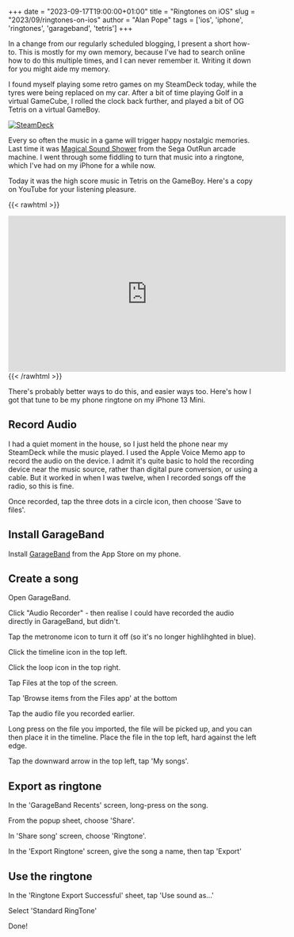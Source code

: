 +++
date = "2023-09-17T19:00:00+01:00"
title = "Ringtones on iOS"
slug = "2023/09/ringtones-on-ios"
author = "Alan Pope"
tags = ['ios', 'iphone', 'ringtones', 'garageband', 'tetris']
+++

In a change from our regularly scheduled blogging, I present a short how-to. This is mostly for my own memory, because I've had to search online how to do this multiple times, and I can never remember it. Writing it down for you might aide my memory.

I found myself playing some retro games on my SteamDeck today, while the tyres were being replaced on my car. After a bit of time playing Golf in a virtual GameCube, I rolled the clock back further, and played a bit of OG Tetris on a virtual GameBoy.

[![SteamDeck](/blog/images/2023-09-17/IMG_3378_30.jpg)](/blog/images/2023-09-17/IMG_3378_30.jpg)

Every so often the music in a game will trigger happy nostalgic memories. Last time it was [Magical Sound Shower]() from the Sega OutRun arcade machine. I went through some fiddling to turn that music into a ringtone, which I've had on my iPhone for a while now. 

Today it was the high score music in Tetris on the GameBoy. Here's a copy on YouTube for your listening pleasure.

{{< rawhtml >}}
<iframe width="560" height="315" src="https://www.youtube.com/embed/au6GgGTXRl4?si=aJPzzIRknTZ9Fmc_" title="YouTube video player" frameborder="0" allow="accelerometer; autoplay; clipboard-write; encrypted-media; gyroscope; picture-in-picture; web-share" allowfullscreen></iframe>
{{< /rawhtml >}}

There's probably better ways to do this, and easier ways too. Here's how I got that tune to be my phone ringtone on my iPhone 13 Mini.

## Record Audio

I had a quiet moment in the house, so I just held the phone near my SteamDeck while the music played. I used the Apple Voice Memo app to record the audio on the device. I admit it's quite basic to hold the recording device near the music source, rather than digital pure conversion, or using a cable. But it worked in when I was twelve, when I recorded songs off the radio, so this is fine.

Once recorded, tap the three dots in a circle icon, then choose 'Save to files'.

## Install GarageBand

Install [GarageBand](https://apps.apple.com/gb/app/garageband/id408709785) from the App Store on my phone.

## Create a song

Open GarageBand.

Click "Audio Recorder" - then realise I could have recorded the audio directly in GarageBand, but didn't. 

Tap the metronome icon to turn it off (so it's no longer highlihghted in blue).

Click the timeline icon in the top left.

Click the loop icon in the top right.

Tap Files at the top of the screen.

Tap 'Browse items from the Files app' at the bottom

Tap the audio file you recorded earlier.

Long press on the file you imported, the file will be picked up, and you can then place it in the timeline. Place the file in the top left, hard against the left edge.

Tap the downward arrow in the top left, tap 'My songs'.

## Export as ringtone

In the 'GarageBand Recents' screen, long-press on the song.

From the popup sheet, choose 'Share'.

In 'Share song' screen, choose 'Ringtone'.

In the 'Export Ringtone' screen, give the song a name, then tap 'Export'

## Use the ringtone

In the 'Ringtone Export Successful' sheet, tap 'Use sound as...'

Select 'Standard RingTone'

Done!


